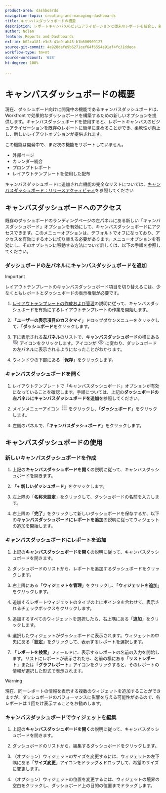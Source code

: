 ```yaml
---
product-area: dashboards
navigation-topic: creating-and-managing-dashboards
title: キャンバスダッシュボードの概要
description: レポートキャンバスのビジュアライゼーションと従来のレポートを統合し、新しいレイアウトオプションを備えたキャンバスダッシュボードを作成できます。
author: Nolan
feature: Reports and Dashboards
exl-id: b02ca181-e3c3-41e9-ab45-b1b606909127
source-git-commit: 4e928defe9b6271cef64f6554e91af4fc31ddeca
workflow-type: tm+mt
source-wordcount: '628'
ht-degree: 100%

---
```


# キャンバスダッシュボードの概要

<!-- Audited: 12/2023 -->

現在、ダッシュボード向けに開発中の機能であるキャンバスダッシュボードは、Workfront で効果的なダッシュボードを構築するための新しいオプションを提供します。キャンバスダッシュボードを使用すると、レポートキャンバスのビジュアライゼーションを既存のレポートに簡単に含めることができ、柔軟性が向上し、新しいレイアウトオプションが提供されます。

この機能は開発中で、まだ次の機能をサポートしていません。
* 外部ページ
* カレンダー統合
* プロンプトレポート
* レイアウトテンプレートを使用した配布

キャンバスダッシュボードに追加された機能の完全なリストについては、[キャンバスダッシュボード：リリースアクティビティ](/help/quicksilver/product-announcements/betas/canvas-dashboards-beta/canvas-dashboards-release-activity.md)を参照してください

## キャンバスダッシュボードへのアクセス

既存のダッシュボードのランディングページの左パネルにある新しい「キャンバスダッシュボード」オプションを有効にして、キャンバスダッシュボードにアクセスできます。このメニューオプションは、デフォルトでオフになっており、アクセスを有効にするオンに切り替える必要があります。メニューオプションを有効にし、そのオプションに移動する方法について詳しくは、以下の手順を参照してください。

### ダッシュボードの左パネルにキャンバスダッシュボードを追加

>[!IMPORTANT]
>
>レイアウトテンプレートのキャンバスダッシュボード項目を切り替えるには、少なくともレポートとダッシュボードの表示権限が必要です。

1. [レイアウトテンプレートの作成および管理](../../../administration-and-setup/customize-workfront/use-layout-templates/create-and-manage-layout-templates.md)の説明に従って、キャンバスダッシュボードを有効にするレイアウトテンプレートの作業を開始します。

1. 「**ユーザーの表示項目のカスタマイ**」ドロップダウンメニューをクリックして、「**ダッシュボード**&#x200B;をクリックします。

1. 下に表示される&#x200B;**左パネル**&#x200B;のリストで、**キャンバスダッシュボード**&#x200B;の横にある ![](assets/delete-secondary-nav-item.png) アイコンをクリックします。アイコンが ![](assets/add-secondary-nav-item.png) に変わり、ダッシュボードの左パネルに表示されるようになったことがわかります。

1. ウィンドウの下部にある「**保存**」をクリックします。

### キャンバスダッシュボードを開く

1. レイアウトテンプレートで「キャンバスダッシュボード」オプションが有効になっていることを確認します。手順については、上記の&#x200B;**ダッシュボードの左パネルにキャンバスダッシュボードを追加**&#x200B;を参照してください。

1. メインメニューアイコン ![](assets/main-menu-icon.png) をクリックし、「**ダッシュボード**」をクリックします。

1. 左側のパネルで、「**キャンバスダッシュボード**」をクリックします。

## キャンバスダッシュボードの使用

### 新しいキャンバスダッシュボードを作成

1. 上記の&#x200B;**キャンバスダッシュボードを開く**&#x200B;の説明に従って、キャンバスダッシュボードを開きます。

1. 「**+ 新しいダッシュボード**」をクリックします。

1. 左上隅の「**名称未設定**」をクリックして、ダッシュボードの名前を入力します。

1. 右上隅の「**完了**」をクリックして新しいダッシュボードを保存するか、以下の&#x200B;**キャンバスダッシュボードにレポートを追加**&#x200B;の説明に従ってウィジェットの追加を開始します。

### キャンバスダッシュボードにレポートを追加

1. 上記の&#x200B;**キャンバスダッシュボードを開く**&#x200B;の説明に従って、キャンバスダッシュボードを開きます。

1. ダッシュボードのリストから、レポートを追加するダッシュボードをクリックします。

1. 右上隅にある「**ウィジェットを管理**」をクリックし、「**ウィジェットを追加**」をクリックします。

1. 追加するレポートウィジェットのタイプの上にポインタを合わせて、表示されるチェックボックスをクリックします。

1. 追加するすべてのウィジェットを選択したら、右上隅にある「**追加**」をクリックします。

1. 選択したウィジェットがダッシュボードに表示されます。ウィジェットの中央にある「**設定**」をクリックして、表示するレポートを選択します。

1. 「**レポートを検索**」フィールドに、表示するレポートの名前の入力を開始します。リストにレポートが表示されたら、名前の横にある「**リストレポート**」または「**グラフレポート**」アイコンをクリックすると、そのレポートの情報が選択した形式で表示されます。

>[!WARNING]
> 現在、同一レポートの情報を表示する複数のウィジェットを追加することができますが、ダッシュボードのパフォーマンスに影響を与える可能性があるので、各レポートは 1 回だけ表示することをお勧めします。

### キャンバスダッシュボードでウィジェットを編集

1. 上記の&#x200B;**キャンバスダッシュボードを開く**&#x200B;の説明に従って、キャンバスダッシュボードを開きます。

1. ダッシュボードのリストから、編集するダッシュボードをクリックします。

1. （オプション）ウィジェットのサイズを変更するには、ウィジェットの左下隅にある「**サイズ変更**」アイコンをドラッグ＆ドロップして、希望のサイズに変更します。

1. （オプション）ウィジェットの位置を変更するには、ウィジェットの境界の空白をクリックし、ダッシュボード上の目的の位置までドラッグします。
